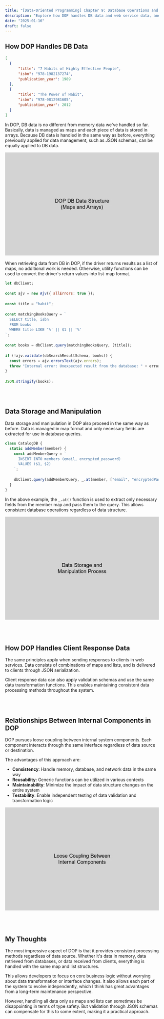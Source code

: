 ```yaml
---
title: "[Data-Oriented Programming] Chapter 9: Database Operations and Web Services"
description: "Explore how DOP handles DB data and web service data, and system design methods through loose coupling between internal components."
date: "2025-01-16"
draft: false
---
```


## How DOP Handles DB Data

```json
[
  {
      "title": "7 Habits of Highly Effective People",
      "isbn": "978-1982137274",
      "publication_year": 1989
  },
  {
      "title": "The Power of Habit",
      "isbn": "978-0812981605",
      "publication_year": 2012
  }
]
```

In DOP, DB data is no different from memory data we've handled so far. Basically, data is managed as maps and each piece of data is stored in arrays. Because DB data is handled in the same way as before, everything previously applied for data management, such as JSON schemas, can be equally applied to DB data.

![Database Data Structure in DOP (Maps and Arrays)](./diagram-1.webp)

When retrieving data from DB in DOP, if the driver returns results as a list of maps, no additional work is needed. Otherwise, utility functions can be used to convert the driver's return values into list-map format.

```javascript
let dbClient;

const ajv = new Ajv({ allErrors: true });

const title = "habit";

const matchingBooksQuery = `
  SELECT title, isbn
  FROM books
  WHERE title LIKE '%' || $1 || '%'
`;

const books = dbClient.query(matchingBooksQuery, [title]);

if (!ajv.validate(dbSearchResultSchema, books)) {
  const errors = ajv.errorsText(ajv.errors);
  throw "Internal error: Unexpected result from the database: " + errors;
}

JSON.stringify(books);
```

<br></br>

## Data Storage and Manipulation

Data storage and manipulation in DOP also proceed in the same way as before. Data is managed in map format and only necessary fields are extracted for use in database queries.

```javascript
class CatalogDB {
  static addMember(member) {
    const addMemberQuery = `
      INSERT INTO members (email, encrypted_password)
      VALUES ($1, $2)
    `;

    dbClient.query(addMemberQuery, _.at(member, ["email", "encryptedPassword"]));
  }
}
```

In the above example, the `_.at()` function is used to extract only necessary fields from the member map and pass them to the query. This allows consistent database operations regardless of data structure.

![Data Storage and Manipulation Process](./diagram-2.webp)

<br></br>

## How DOP Handles Client Response Data

The same principles apply when sending responses to clients in web services. Data consists of combinations of maps and lists, and is delivered to clients through JSON serialization.

Client response data can also apply validation schemas and use the same data transformation functions. This enables maintaining consistent data processing methods throughout the system.

<br></br>

## Relationships Between Internal Components in DOP

DOP pursues loose coupling between internal system components. Each component interacts through the same interface regardless of data source or destination.

The advantages of this approach are:

- **Consistency**: Handle memory, database, and network data in the same way
- **Reusability**: Generic functions can be utilized in various contexts
- **Maintainability**: Minimize the impact of data structure changes on the entire system
- **Testability**: Enable independent testing of data validation and transformation logic

![Loose Coupling Relationships Between Internal Components](./diagram-3.webp)

<br></br>

## My Thoughts

The most impressive aspect of DOP is that it provides consistent processing methods regardless of data source. Whether it's data in memory, data retrieved from databases, or data received from clients, everything is handled with the same map and list structures.

This allows developers to focus on core business logic without worrying about data transformation or interface changes. It also allows each part of the system to evolve independently, which I think has great advantages from a long-term maintenance perspective.

However, handling all data only as maps and lists can sometimes be disappointing in terms of type safety. But validation through JSON schemas can compensate for this to some extent, making it a practical approach.